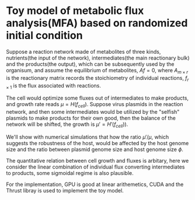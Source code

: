 # Toy model of metabolic flux analysis(MFA) based on randomized initial condition

Suppose a reaction network made of metabolites of three kinds, nutrients(the input of the network), intermediates(the main reactionary bulk) and the products(the output), which can be subsequently used by the organisum, and assume the equilibrium of metabolites, $Af = 0$, where $A_{m \times r}$ is the reactionary matrix records the stoichiometry of individual reactions, $f_{r \times 1}$ is the flux associated with reactions. 

The cell would optimize some fluxes out of intermediates to make products, and growth rate reads $\mu = H(f_{cell})$. Suppose virus plasmids in the reaction network, and then some intermediates would be utilized by the "selfish" plasmids to make products for their own good, then the balance of the network will be shifted, the growth is $\mu' = H'(f_{cell}))$.

We'll show with numerical simulations that how the ratio $\mu'/\mu$, which suggests the robustness of the host, would be affected by the host genome size and the ratio between plasmid genome size and host genome size $\phi$. 

The quantitative relation between cell growth and fluxes is arbitary, here we consider the linear combination of individual flux converting intermediates to products, some sigmoidal regime is also plausible.

For the implementation, GPU is good at linear arithemetics, CUDA and the Thrust libray is used to implement the toy model.